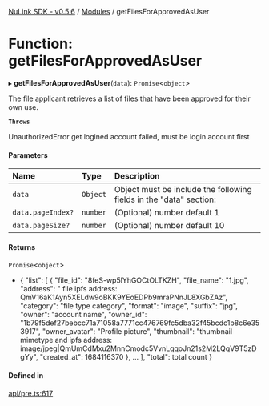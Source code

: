 [NuLink SDK - v0.5.6](../README.md) / [Modules](../modules.md) / getFilesForApprovedAsUser

# Function: getFilesForApprovedAsUser

▸ **getFilesForApprovedAsUser**(`data`): `Promise`<`object`\>

The file applicant retrieves a list of files that have been approved for their own use.

**`Throws`**

UnauthorizedError get logined account failed, must be login account first

#### Parameters

| Name | Type | Description |
| :------ | :------ | :------ |
| `data` | `Object` | Object must be include the following fields in the "data" section: |
| `data.pageIndex?` | `number` | (Optional) number default 1 |
| `data.pageSize?` | `number` | (Optional) number default 10 |

#### Returns

`Promise`<`object`\>

- {
               "list": [
                 {
                   "file_id": "8feS-wp5lYhGOCtOLTKZH",
                   "file_name": "1.jpg",
                   "address": " file ipfs address: QmV16aK1Ayn5XELdw9oBKK9YEoEDPb9mraPNnJL8XGbZAz",
                   "category": "file type category",
                   "format": "image",
                   "suffix": "jpg",
                   "owner": "account name",
                   "owner_id": "1b79f5def27bebcc71a71058a7771cc476769fc5dba32f45bcdc1b8c6e353917",
                   "owner_avatar": "Profile picture",
                   "thumbnail": "thumbnail mimetype and ipfs address: image/jpeg|QmUmCdMxu2MnnCmodc5VvnLqqoJn21s2M2LQqV9T5zDgYy",
                   "created_at": 1684116370
                 },
                 ...
             ],
             "total": total count
           }

#### Defined in

[api/pre.ts:617](https://github.com/NuLink-network/nulink-sdk/blob/9e77a59/src/api/pre.ts#L617)
